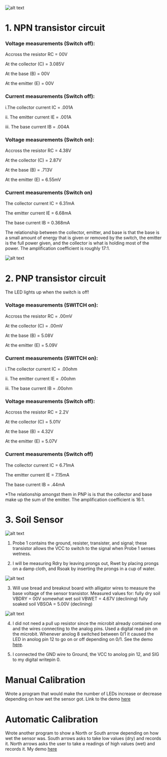 
![alt text](NPN.png)

# 1. NPN transistor circuit
### Voltage measurements (Switch off):

Accross the resistor RC = 00V

At the collector (C) = 3.085V

At the base (B) = 00V

At the emitter (E) = 00V

### Current measurements (Switch off): 

i.The collector current IC = .001A

ii. The emitter current IE = .001A

iii. The base current IB = .004A

### Voltage measurements (Switch on):

Accross the resistor RC = 4.38V

At the collector (C) = 2.87V

At the base (B) = .713V

At the emitter (E) = 6.55mV

### Current measurements (Switch on)

The collector current IC = 6.31mA

The emitter current IE = 6.68mA 

The base current IB = 0.368mA

The relationship between the collector, emitter, and base is that the base is a small amount of energy that is given or removed by the switch, the emitter is the full power given, and the collector is what is holding most of the power.
The amplification coefficient is roughly 17:1.

![alt text](pnp.PNG)

# 2. PNP transistor circuit

The LED lights up when the switch is off!
  
### Voltage measurements (SWITCH on):

Accross the resistor RC = .00mV

At the collector (C) = .00mV

At the base (B) = 5.08V

At the emitter (E) = 5.09V

### Current measurements (SWITCH on): 

i.The collector current IC = .00ohm

ii. The emitter current IE = .00ohm

iii. The base current IB = .00ohm

### Voltage measurements (Switch off):

Accross the resistor RC = 2.2V

At the collector (C) = 5.01V

At the base (B) = 4.32V

At the emitter (E) = 5.07V

### Current measurements (Switch off)

The collector current IC = 6.71mA

The emitter current IE = 7.15mA

The base current IB = .44mA

*The relationship amongst them in PNP is is that the collector and base make up the sum of the emitter.
The amplification coefficient is 16:1.

# 3. Soil Sensor


![alt text](IMG_2545.jpg)

1) Probe 1 contains the ground, resister, transister, and signal; these transistor allows the VCC to switch to the signal when Probe 1     senses wetness. 

2) I will be measuring Rdry by leaving prongs out, Rwet by placing prongs on a damp cloth, and Rsoak by inserting the prongs in a   cup of water.

![alt text](IMG_2548.jpg)

3) Will use bread and breakout board with alligator wires to measure the base voltage of the sensor transistor. 
  Measured values for:
  fully dry soil VBDRY = 00V 
  somewhat wet soil VBWET = 4.67V (declining)
  fully soaked soil VBSOA = 5.00V (declining)
  
  ![alt text](voltage.PNG)

4) I did not need a pull up resistor since the microbit already contained one and the wires connecting to the analog pins. Used a digital read pin on the microbit. Whenever anolog 8 switched between 0/1 it caused the LED in anolog pin 12 to go on or off depending on 0/1. See the demo [here](https://imgur.com/gallery/IxgBkvT).

5) I connected the GND wire to Ground, the VCC to anolog pin 12, and SIG to my digital writepin 0.

# Manual Calibration 
Wrote a program that would make the number of LEDs increase or decrease depending on how wet the sensor got. Link to the demo [here](https://imgur.com/gallery/LDHAdZq)

# Automatic Calibration
Wrote another program to show a North or South arrow depending on how wet the sensor was. South arrows asks to take low values (dry) and records it. North arrows asks the user to take a readings of high values (wet) and records it. My demo [here](https://imgur.com/gallery/oz0bg2L)
